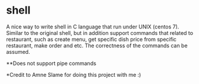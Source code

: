 # shell

A nice way to write shell in C language that run under UNIX (centos 7).
Similar to the original shell, but in addition support commands that related to restaurant,
such as create menu, get specific dish price from specific restaurant, make order and etc.
The correctness of the commands can be assumed.

**Does not support pipe commands

*Credit to Amne Slame for doing this project with me :)
